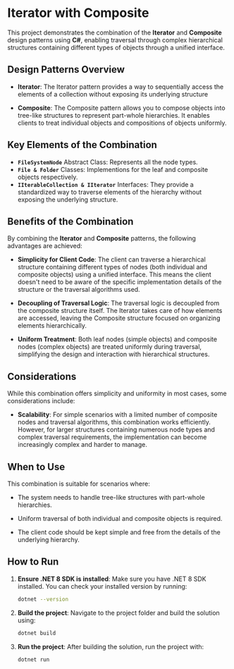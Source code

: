 # Iterator with Composite

This project demonstrates the combination of the **Iterator** and **Composite** design patterns using **C#**, enabling traversal through complex hierarchical structures containing different types of objects through a unified interface.

## Design Patterns Overview

- **Iterator**: The Iterator pattern provides a way to sequentially access the elements of a collection without exposing its underlying structure

- **Composite**: The Composite pattern allows you to compose objects into tree-like structures to represent part-whole hierarchies. It enables clients to treat individual objects and compositions of objects uniformly.

## Key Elements of the Combination

- **`FileSystemNode`** Abstract Class: Represents all the node types.
- **`File & Folder`** Classes: Implementions for the leaf and composite objects respectively.
- **`IIterableCollection & IIterator`** Interfaces: They provide a standardized way to traverse elements of the hierarchy without exposing the underlying structure.

## Benefits of the Combination

By combining the **Iterator** and **Composite** patterns, the following advantages are achieved:

- **Simplicity for Client Code**: The client can traverse a hierarchical structure containing different types of nodes (both individual and composite objects) using a unified interface. This means the client doesn't need to be aware of the specific implementation details of the structure or the traversal algorithms used.

- **Decoupling of Traversal Logic**: The traversal logic is decoupled from the composite structure itself. The Iterator takes care of how elements are accessed, leaving the Composite structure focused on organizing elements hierarchically.

- **Uniform Treatment**: Both leaf nodes (simple objects) and composite nodes (complex objects) are treated uniformly during traversal, simplifying the design and interaction with hierarchical structures.

## Considerations

While this combination offers simplicity and uniformity in most cases, some considerations include:

- **Scalability**: For simple scenarios with a limited number of composite nodes and traversal algorithms, this combination works efficiently. However, for larger structures containing numerous node types and complex traversal requirements, the implementation can become increasingly complex and harder to manage.

## When to Use

This combination is suitable for scenarios where:

- The system needs to handle tree-like structures with part-whole hierarchies.

- Uniform traversal of both individual and composite objects is required.

- The client code should be kept simple and free from the details of the underlying hierarchy.

## How to Run

1. **Ensure .NET 8 SDK is installed**: Make sure you have .NET 8 SDK installed. You can check your installed version by running:

   ```bash
   dotnet --version
   ```

2. **Build the project**: Navigate to the project folder and build the solution using:

   ```bash
   dotnet build
   ```

3. **Run the project**: After building the solution, run the project with:

   ```bash
   dotnet run
   ```

